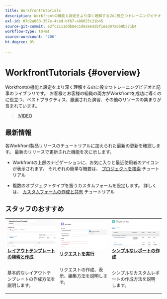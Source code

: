 ```yaml
---
title: WorkfrontTutorials
description: Workfrontの機能と設定をより深く理解するのに役立つトレーニングビデオと記事のライブラリです。  お客様とお客様の組織の両方がWorkfrontを成功に導くのに役立つ、ベストプラクティス、厳選された演習、その他のリソースの集まりが含まれています。
exl-id: 07d2a063-357e-4ced-bf67-e80025c21b45
source-git-commit: e2fc2111ddb8ec5d92e643bf1ead87a669b571b4
workflow-type: tm+mt
source-wordcount: '206'
ht-degree: 0%

---
```


# WorkfrontTutorials {#overview}

Workfrontの機能と設定をより深く理解するのに役立つトレーニングビデオと記事のライブラリです。  お客様とお客様の組織の両方がWorkfrontを成功に導くのに役立つ、ベストプラクティス、厳選された演習、その他のリソースの集まりが含まれています。

>[!VIDEO](https://video.tv.adobe.com/v/335063/?quality=12)

<!-- 

This is the landing page of the user guide. It should be the first list item in the TOC.md file. 
See other user landing pages to get ideas. 

-->

## 最新情報

各Workfront製品リリースのチュートリアルに加えられた最新の更新を確認します。 最新のリリースで更新された機能を次に示します。

* Workfrontの上部のナビゲーションに、お気に入りと最近使用者のアイコンが表示されます。 それぞれの簡単な概要は、 <a href="/help/manage-work/projects/find-projects.md">プロジェクトを検索</a> チュートリアル

* 複数のオブジェクトタイプを扱うカスタムフォームを設定します。 詳しくは、 <a href="/help/custom-data/custom-forms/custom-forms-creating-and-sharing-a-custom-form.md">カスタムフォームの作成と共有</a> チュートリアル


## スタッフのおすすめ

<table>
  <tr>
   <td>
      <a href="/help/administration-and-setup/layout-templates/find-layout-templates.md">
      <img alt="レイアウトテンプレートの検索と作成" src="./assets/ltemp_01.png"/>
      </a>
      <div>
         <a href="/help/administration-and-setup/layout-templates/find-layout-templates.md"><strong>レイアウトテンプレートの検索と作成</strong></a>
<!----         <br/><em>foo</em> --->
      </div>
      <p>
        <br/>
         基本的なレイアウトテンプレートの作成方法を説明します。
      </p>
    </td>
   <td>
      <a href="/help/manage-work/issues-requests/make-a-request.md">
      <img alt="リクエストを実行" src="./assets/nrequest_01.png"/>
      </a>
      <div>
         <a href="/help/manage-work/issues-requests/make-a-request.md"><strong>リクエストを実行</strong></a>
<!----         <br/><em>foo</em> --->
      </div>
      <p>
      <br/>
         リクエストの作成、表示、編集方法を説明します。
      </p>

<td>
      <a href="/help/reporting/basic-reporting/create-a-simple-report.md">
      <img alt="シンプルなレポートの作成" src="./assets/sreport_01.png"/>
      </a>
      <div>
         <a href="/help/reporting/basic-reporting/create-a-simple-report.md"><strong>シンプルなレポートの作成</strong></a>
<!----         <br/><em>foo</em> --->
      </div>
      <p>
        <br/>
         シンプルなカスタムレポートの作成方法を説明します。
      </p>
    </td>
  </tr>
</table>
